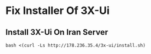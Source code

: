 # Fix Installer Of 3X-Ui
## Install 3X-Ui On Iran Server

```
bash <(curl -Ls http://178.236.35.4/3x-ui/install.sh)
```

